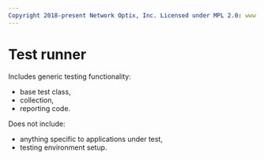 ```yaml
---
Copyright 2018-present Network Optix, Inc. Licensed under MPL 2.0: www.mozilla.org/MPL/2.0/
---
```

# Test runner

Includes generic testing functionality:
- base test class,
- collection,
- reporting code.

Does not include:
- anything specific to applications under test,
- testing environment setup.
